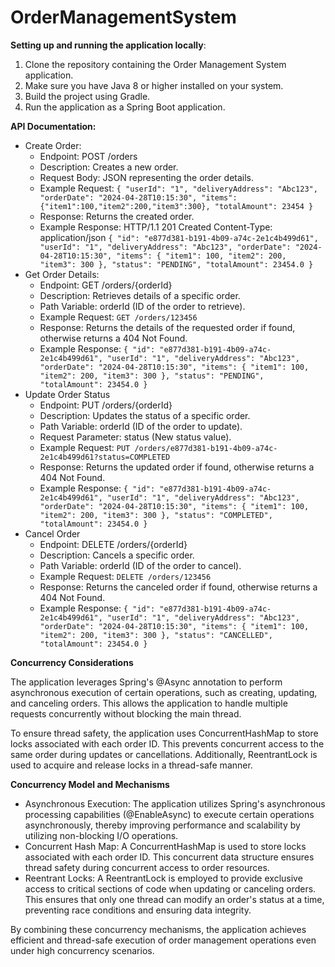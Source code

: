 # OrderManagementSystem

**Setting up and running the application locally**:
1. Clone the repository containing the Order Management System application.
2. Make sure you have Java 8 or higher installed on your system.
3. Build the project using Gradle.
4. Run the application as a Spring Boot application.

**API Documentation:**
* Create Order:
  * Endpoint: POST /orders
  * Description: Creates a new order.
  * Request Body: JSON representing the order details.
  * Example Request:
  `{
  "userId": "1",
  "deliveryAddress": "Abc123",
  "orderDate": "2024-04-28T10:15:30",
  "items": {"item1":100,"item2":200,"item3":300},
  "totalAmount": 23454
  }`
  * Response: Returns the created order.
  * Example Response:
  HTTP/1.1 201 Created
  Content-Type: application/json
  `{
  "id": "e877d381-b191-4b09-a74c-2e1c4b499d61",
  "userId": "1",
  "deliveryAddress": "Abc123",
  "orderDate": "2024-04-28T10:15:30",
  "items": {
  "item1": 100,
  "item2": 200,
  "item3": 300
  },
  "status": "PENDING",
  "totalAmount": 23454.0
  }`
* Get Order Details:
  * Endpoint: GET /orders/{orderId}
  * Description: Retrieves details of a specific order.
  * Path Variable: orderId (ID of the order to retrieve).
  * Example Request:
    `GET /orders/123456`
  * Response: Returns the details of the requested order if found, otherwise returns a 404 Not Found.
  * Example Response:
    `{
      "id": "e877d381-b191-4b09-a74c-2e1c4b499d61",
      "userId": "1",
      "deliveryAddress": "Abc123",
      "orderDate": "2024-04-28T10:15:30",
      "items": {
      "item1": 100,
      "item2": 200,
      "item3": 300
      },
      "status": "PENDING",
      "totalAmount": 23454.0
      }`
* Update Order Status
  * Endpoint: PUT /orders/{orderId}
  * Description: Updates the status of a specific order.
  * Path Variable: orderId (ID of the order to update).
  * Request Parameter: status (New status value).
  * Example Request:
    `PUT /orders/e877d381-b191-4b09-a74c-2e1c4b499d61?status=COMPLETED`
  * Response: Returns the updated order if found, otherwise returns a 404 Not Found.
  * Example Response:
    `{
      "id": "e877d381-b191-4b09-a74c-2e1c4b499d61",
      "userId": "1",
      "deliveryAddress": "Abc123",
      "orderDate": "2024-04-28T10:15:30",
      "items": {
      "item1": 100,
      "item2": 200,
      "item3": 300
      },
      "status": "COMPLETED",
      "totalAmount": 23454.0
      }`
* Cancel Order
  * Endpoint: DELETE /orders/{orderId}
  * Description: Cancels a specific order.
  * Path Variable: orderId (ID of the order to cancel).
  * Example Request:
    `DELETE /orders/123456`
  * Response: Returns the canceled order if found, otherwise returns a 404 Not Found.
  * Example Response:
      `{
      "id": "e877d381-b191-4b09-a74c-2e1c4b499d61",
      "userId": "1",
      "deliveryAddress": "Abc123",
      "orderDate": "2024-04-28T10:15:30",
      "items": {
      "item1": 100,
      "item2": 200,
      "item3": 300
      },
      "status": "CANCELLED",
      "totalAmount": 23454.0
      }`

**Concurrency Considerations**

The application leverages Spring's @Async annotation to perform asynchronous execution of certain operations, such as creating, updating, and canceling orders. This allows the application to handle multiple requests concurrently without blocking the main thread.

To ensure thread safety, the application uses ConcurrentHashMap to store locks associated with each order ID. This prevents concurrent access to the same order during updates or cancellations. Additionally, ReentrantLock is used to acquire and release locks in a thread-safe manner.

**Concurrency Model and Mechanisms**

* Asynchronous Execution: The application utilizes Spring's asynchronous processing capabilities (@EnableAsync) to execute certain operations asynchronously, thereby improving performance and scalability by utilizing non-blocking I/O operations.
* Concurrent Hash Map: A ConcurrentHashMap is used to store locks associated with each order ID. This concurrent data structure ensures thread safety during concurrent access to order resources.
* Reentrant Locks: A ReentrantLock is employed to provide exclusive access to critical sections of code when updating or canceling orders. This ensures that only one thread can modify an order's status at a time, preventing race conditions and ensuring data integrity.

By combining these concurrency mechanisms, the application achieves efficient and thread-safe execution of order management operations even under high concurrency scenarios.
